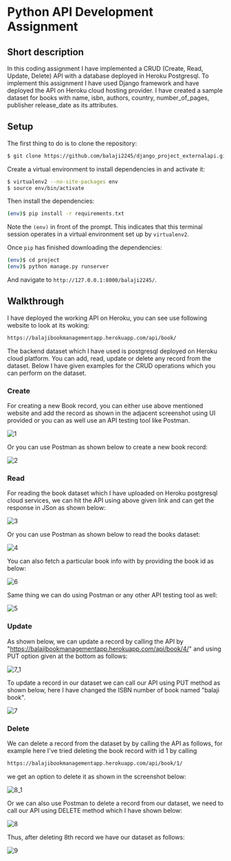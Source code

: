 # Python API Development Assignment

## Short description

In this coding assignment I have implemented a CRUD (Create, Read, Update, Delete) API with a database deployed in Heroku Postgresql.
To implement this assignment I have used Django framework and have deployed the API on Heroku cloud hosting provider. I have created a sample dataset for books with name, isbn,  authors, country, number_of_pages, publisher release_date as its attributes.

## Setup

The first thing to do is to clone the repository:

```sh
$ git clone https://github.com/balaji2245/django_project_externalapi.git
```

Create a virtual environment to install dependencies in and activate it:

```sh
$ virtualenv2 --no-site-packages env
$ source env/bin/activate
```

Then install the dependencies:

```sh
(env)$ pip install -r requirements.txt
```
Note the `(env)` in front of the prompt. This indicates that this terminal
session operates in a virtual environment set up by `virtualenv2`.

Once `pip` has finished downloading the dependencies:
```sh
(env)$ cd project
(env)$ python manage.py runserver
```
And navigate to `http://127.0.0.1:8000/balaji2245/`.


## Walkthrough

I have deployed the working API on Heroku, you can see use following website to look at its woking:

```sh
https://balajibookmanagementapp.herokuapp.com/api/book/
```
The backend dataset which I have used is postgresql deployed on Heroku cloud platform. You can add, read, update or delete any record from the dataset. Below I have given examples for the CRUD operations which you can perform on the dataset.


### Create
For creating a new Book record, you can either use above mentioned website and add the record as shown in the adjacent screenshot using UI provided or you can as well use an API testing tool like Postman.

![1](https://user-images.githubusercontent.com/40818500/141831935-6280ec51-4bf0-44a5-85b8-a2dd1d71a776.png)

Or you can use Postman as shown below to create a new book record:

![2](https://user-images.githubusercontent.com/40818500/141832711-92423c3e-96b5-46db-a70c-cade76eb10bf.png)


### Read
For reading the book dataset which I have uploaded on Heroku postgresql cloud services, we can hit the API using above given link and can get the response in JSon as shown below:

![3](https://user-images.githubusercontent.com/40818500/141833122-ac98973c-5993-40af-a757-a84f4b18fa2d.png)

Or you can use Postman as shown below to read the books dataset:

![4](https://user-images.githubusercontent.com/40818500/141834742-7700e1ba-d0f0-4734-be82-95decea76d68.png)

You can also fetch a particular book info with by providing the book id as below:

![6](https://user-images.githubusercontent.com/40818500/141834168-d500501f-f0d9-46a3-9651-e645a03af94d.png)

Same thing we can do using Postman or any other API testing tool as well:

![5](https://user-images.githubusercontent.com/40818500/141833854-75abf427-1d09-446e-8aad-654d1156483b.png)


### Update

As shown below, we can update a record by calling the API by "https://balajibookmanagementapp.herokuapp.com/api/book/4/" and using PUT option given at the bottom as follows:

![7_1](https://user-images.githubusercontent.com/40818500/141838896-6b2da5b9-c48b-4685-a7cf-8ba8b5ddb62d.png)

To update a record in our dataset we can call our API using PUT method as shown below, here I have changed the ISBN number of book named "balaji book".

![7](https://user-images.githubusercontent.com/40818500/141835248-992b75f3-2f47-444a-bd16-7bf98744201e.png)


### Delete

We can delete a record from the dataset by by calling the API as follows, for example here I've tried deleting the book record with id 1 by calling 
```sh
https://balajibookmanagementapp.herokuapp.com/api/book/1/
```
we get an option to delete it as shown in the screenshot below:

![8_1](https://user-images.githubusercontent.com/40818500/141837803-f5f0f7b7-c51f-439d-9ee5-e36c4ccb4067.png)

Or we can also use Postman to delete a record from our dataset, we need to call our API using DELETE method which I have shown below:

![8](https://user-images.githubusercontent.com/40818500/141837480-74085288-1bf2-4bb2-bd6b-c754d11f982c.png)

Thus, after deleting 8th record we have our dataset as follows:

![9](https://user-images.githubusercontent.com/40818500/141838372-e9b6ddce-4b03-4568-ad2e-3d2f6c22e4af.png)
